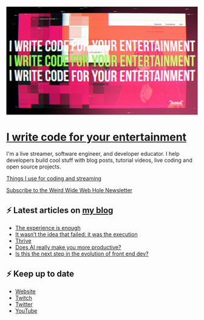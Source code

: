 ![!write code for your entertainment](trailer_thumb.png)

# [I write code for your entertainment](https://www.twitch.tv/videos/1971055901)

I'm a live streamer, software engineer, and developer educator. I help developers build cool stuff with blog posts,
tutorial videos, live coding and open source projects.

[Things I use for coding and streaming](https://whitep4nth3r.com/uses/)

[Subscribe to the Weird Wide Web Hole Newsletter](https://buttondown.email/weirdwidewebhole)

## ⚡️ Latest articles on [my blog](https://whitep4nth3r.com)

<!-- BLOG-POST-LIST:START -->
- [The experience is enough](https://whitep4nth3r.com/blog/the-experience-is-enough/)
- [It wasn’t the idea that failed: it was the execution](https://blog.nordcraft.com/it-wasnt-the-idea-that-failed-it-was-the-execution)
- [Thrive](https://whitep4nth3r.com/blog/thrive/)
- [Does AI really make you more productive?](https://blog.nordcraft.com/does-ai-really-make-you-more-productive)
- [Is this the next step in the evolution of front end dev?](https://whitep4nth3r.com/blog/the-next-step-in-the-evolution-of-front-end-dev/)
<!-- BLOG-POST-LIST:END -->

## ⚡️ Keep up to date

- [Website](https://whitep4nth3r.com/)
- [Twitch](https://twitch.tv/whitep4nth3r)
- [Twitter](https://twitter.com/whitep4nth3r)
- [YouTube](https://www.youtube.com/c/whitep4nth3r/videos)
